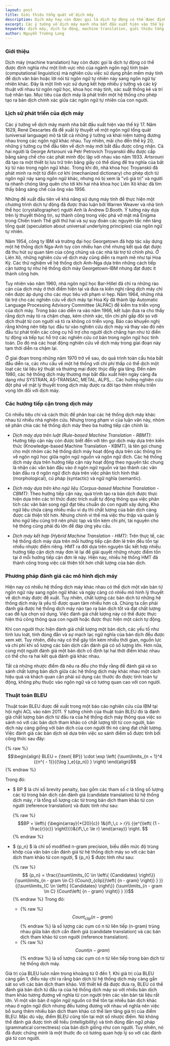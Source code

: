 ```yaml
---
layout: post
title: Giới thiệu tổng quát về dịch máy
description: Dịch máy hay còn được gọi là dịch tự động có thể được định nghĩa như một lĩnh vực nghiên cứu việc sử dụng phần mềm máy tính để dịch văn bản hoặc lời nói từ ngôn ngữ tự nhiên này sang ngôn ngữ tự nhiên khác.
excerpt: Các ý tưởng về dịch máy manh nha bắt đầu xuất hiện vào thế kỷ 17. Năm 1629, René Descartes đã đề xuất lý thuyết về một ngôn ngữ tổng quát (universal language) mô tả tất cả những ý tưởng và khái niệm tương đương nhau trong các ngôn ngữ khác nhau. Tuy nhiên, mãi cho đến thế kỷ 20, những ý tưởng cụ thể đầu tiên về dịch máy mới bắt đầu được công nhận.
keywords: dịch máy, dịch tự động, machine translation, giới thiệu tổng quát về dịch máy, xử lý ngôn ngữ tự nhiên, BLEU, lịch sử dịch máy
author: Nguyễn Trường Long
---
```


### Giới thiệu

Dịch máy (machine translation) hay còn được gọi là dịch tự động có thể được định nghĩa như một lĩnh vực nhỏ của ngành ngôn ngữ tính toán (computational linguistics) mà nghiên cứu việc sử dụng phần mềm máy tính để dịch văn bản hoặc lời nói từ ngôn ngữ tự nhiên này sang ngôn ngữ tự nhiên khác. Đây là một lĩnh vực sử dụng kết hợp nhiều ý tưởng và các kỹ thuật với nhau từ ngôn ngữ học, khoa học máy tính, xác suất thống kê và trí tuệ nhân tạo. Mục tiêu của dịch máy là phát triển một hệ thống cho phép tạo ra bản dịch chính xác giữa các ngôn ngữ tự nhiên của con người.

### Lịch sử phát triển của dịch máy

Các ý tưởng về dịch máy manh nha bắt đầu xuất hiện vào thế kỷ 17. Năm 1629, René Descartes đã đề xuất lý thuyết về một ngôn ngữ tổng quát (universal language) mô tả tất cả những ý tưởng và khái niệm tương đương nhau trong các ngôn ngữ khác nhau. Tuy nhiên, mãi cho đến thế kỷ 20, những ý tưởng cụ thể đầu tiên về dịch máy mới bắt đầu được công nhận. Cả hai người là George Artsrouni và Petr Petrovich Troyanskii đều được cấp bằng sáng chế cho các phát minh độc lập với nhau vào năm 1933. Artsrouni đã tạo ra một thiết bị lưu trữ trên băng giấy có thể dùng để tra nghĩa của bất kỳ từ nào trong ngôn ngữ khác. Trong khi đó, nhà khoa học Troyanskii đã phát minh ra một từ điển cơ khí (mechanized dictionary) cho phép dịch từ ngôn ngữ này sang ngôn ngữ khác, nhưng nó bị xem là "vô giá trị" và người ta nhanh chóng lãng quên cho tới khi hai nhà khoa học Liên Xô khác đã tìm thấy bằng sáng chế của ông vào 1956.

Những đề xuất đầu tiên về khả năng sử dụng máy tính để thực hiện một chương trình dịch tự động đã được thảo luận bởi Warren Weaver và nhà tinh thể học (crystallographer) người Anh là Andrew D.Booth. Ý tưởng này dựa trên lý thuyết thông tin, sự thành công trong việc phá vỡ mật mã Enigma trong Chiến tranh Thế giới thứ hai và sự suy đoán các nguyên tắc nền tảng tổng quát (speculation about universal underlying principles) của ngôn ngữ tự nhiên.

Năm 1954, công ty IBM và trường đại học Georgetown đã hợp tác xây dựng một hệ thống dịch Nga-Anh tuy còn nhiều hạn chế nhưng kết quả đạt được đã thu hút sự quan tâm của công chúng và các nhà tài trợ từ chính phủ. Ở Liên Xô, những nghiên cứu về dịch máy cũng diễn ra mạnh mẽ như tại Hoa Kỳ. Các thử nghiệm về hệ thống dịch Anh-Nga dựa trên những cách tiếp cận tương tự như hệ thống dịch máy Georgetown-IBM nhưng đạt được ít thành công hơn.

Tuy nhiên vào năm 1960, nhà ngôn ngữ học Bar-Hillel đã chỉ ra những rào cản của dịch máy ở thời điểm hiện tại và đưa ra kiến nghị rằng dịch máy chỉ nên được áp dụng cho các mục tiêu với phạm vi hẹp. Năm 1964, những nhà tài trợ cho các nghiên cứu về dịch máy tại Hoa Kỳ đã thành lập Automatic Language Processing Advisory Committee (ALPAC) để kiểm tra triển vọng của dịch máy. Trong báo cáo diễn ra vào năm 1966, kết luận đưa ra cho thấy rằng dịch máy tỏ ra chậm chạp, kém chính xác, tốn chi phí gấp đôi so với dịch thuật từ con người và tỏ ra không có triển vọng. Báo cáo khuyến nghị rằng không nên tiếp tục đầu tư vào nghiên cứu dịch máy và thay vào đó nên đầu tư phát triển các công cụ hỗ trợ cho người dịch chẳng hạn như từ điển tự động và tiếp tục hỗ trợ các nghiên cứu cơ bản trong ngôn ngữ học tính toán. Do đó mà các hoạt động nghiên cứu về dịch máy trong giai đoạn này tạm thời diễn ra chậm lại.

Ở giai đoạn trong những năm 1970 trở về sau, do quá trình toàn cầu hóa bắt đầu diễn ra, các nhu cầu về một hệ thống với chi phí thấp có thể dịch một loạt các tài liệu kỹ thuật và thương mại được thúc đẩy gia tăng. Đến năm 1980, các hệ thống dịch máy thương mại bắt đầu xuất hiện ngày càng đa dạng như SYSTRAN, AS-TRANSAC, METAL, ALPS,... Các hướng nghiên cứu đột phá về mặt lý thuyết trong dịch máy được ra đời tạo thêm nhiều triển vọng lớn đối với dịch máy.

### Các hướng tiếp cận trong dịch máy

Có nhiều tiêu chí và cách thức để phân loại các hệ thống dịch máy khác nhau từ nhiều nhà nghiên cứu. Nhưng trong phạm vi của luận văn này, nhóm sẽ phân chia các hệ thống dịch máy theo ba hướng tiếp cận chính là:

- *Dịch máy dựa trên luật (Rule-based Machine Translation - RBMT)*: Hướng tiếp cận này còn được biết đến với tên gọi dịch máy dựa trên kiến thức (Knowledge-based Machine Translation - KBMT), là tên gọi chung cho một nhóm các hệ thống dịch máy hoạt động dựa trên các thông tin về ngôn ngữ học giữa ngôn ngữ nguồn và ngôn ngữ đích. Các hệ thống dịch máy dựa trên hướng tiếp cận này hoạt động theo nguyên tắc chung là nhận các văn bản đầu vào ở ngôn ngữ nguồn và tạo thành các văn bản đầu ra ở ngôn ngữ đích dựa trên việc phân tích hình thái (morphological), cú pháp (syntactic) và ngữ nghĩa (semantic).
	
- *Dịch máy dựa trên kho ngữ liệu (Corpus-based Machine Translation - CBMT)*: Theo hướng tiếp cận này, quá trình tạo ra bản dịch được thực hiện dựa trên các tri thức được trích xuất tự động thông qua việc phân tích các văn bản song ngữ đạt tiêu chuẩn do con người xây dựng. Kho ngữ liệu chứa càng nhiều mẫu ví dụ thì chất lượng của bản dịch càng được cải thiện tốt hơn. Nhưng chính vì thế mà việc thu thập và quản lý kho ngữ liệu cũng trở nên phức tạp và tốn kém chi phí, tài nguyên cho hệ thống cũng phải đủ lớn để đáp ứng yêu cầu.
	
- *Dịch máy kết hợp (Hybrid Machine Translation - HMT)*: Trên thực tế, các hệ thống dịch máy dựa trên mỗi hướng tiếp cận đơn lẻ trên đều tồn tại nhiều nhược điểm riêng. HMT ra đời dựa trên nguyên tắc kết hợp nhiều hướng tiếp cận dịch máy đơn lẻ lại để giải quyết những nhược điểm tồn tại ở mỗi hướng tiếp cận đơn lẻ này. Hiện nay, nhiều hệ thống HMT đã thành công trong việc cải thiện tốt hơn chất lượng của bản dịch.

### Phương pháp đánh giá các mô hình dịch máy

Hiện nay có nhiều hệ thống dịch máy khác nhau có thể dịch một văn bản từ ngôn ngữ này sang ngôn ngữ khác và ngày càng có nhiều mô hình lý thuyết về dịch máy được đề xuất. Tuy nhiên, chất lượng các bản dịch từ những hệ thống dịch máy là yếu tố được quan tâm nhiều hơn cả. Chúng ta cần phải đánh giá được hệ thống dịch máy nào tạo ra bản dịch tốt và đạt chất lượng cao để lựa chọn sử dụng. Việc đánh giá chất lượng này có thể được thực hiện thủ công thông qua con người hoặc được thực hiện một cách tự động.

Khi con người thực hiện đánh giá chất lượng một bản dịch, các yếu tố như tính lưu loát, tính đúng đắn và sự mạch lạc ngữ nghĩa của bản dịch đều được xem xét. Tuy nhiên, điều này có thể gây tốn kém nhiều thời gian, nguồn lực và chi phí khi số lượng các bản dịch cần đánh giá có số lượng lớn. Hơn nữa, cùng một người đánh giá một bản dịch cố định tại hai thời điểm khác nhau có thể cho ra hai kết quả đánh giá khác nhau. 

Tất cả những nhược điểm đã nêu ra đều cho thấy rằng để đánh giá và so sánh chất lượng bản dịch giữa các hệ thống dịch máy khác nhau một cách hiệu quả và khách quan cần phải sử dụng các thước đo được tính toán tự động, không phụ thuộc vào ngôn ngữ và có tương quan cao với con người.

### Thuật toán BLEU

Thuật toán BLEU được đề xuất trong một báo cáo nghiên cứu của IBM tại hội nghị ACL vào năm 2011. Ý tưởng chính của thuật toán BLEU đó là đánh giá chất lượng bản dịch từ đầu ra của hệ thống dịch máy thông qua việc so sánh nó với các bản dịch tham khảo có chất lượng tốt từ con người, bản dịch này càng giống với bản dịch của con người thì nó càng đạt chất lượng. Việc đánh giá các bản dịch sẽ dựa trên việc so sánh điểm số được tính bởi công thức sau đây:

{% raw %}
$$\begin{align}
BLEU = {\text{ BP}} \cdot \exp \left( {\sum\limits_{n = 1}^4 {{n^{ - 1}}{{\log }_e}{p_n}} } \right)
\end{align}$$
{% endraw %}

Trong đó:

- $ BP $ là chỉ số brevity penalty, bao gồm các tham số $c$ là tổng số lượng các từ trong bản dịch cần đánh giá (candidate translation) từ hệ thống dịch máy, $r$ là tổng số lượng các từ trong bản dịch tham khảo từ con người (reference translation) và được tính như sau:
	
  {% raw %}
  $$BP = \left\{ {\begin{array}{*{20}{c}}
      1&{if\,\,c > r}\\
      {{e^{\left( {1 - \frac{r}{c}} \right)}}}&{if\,\,c \le r}
      \end{array}} \right. $$
  {% endraw %}
- $ {p_n} $ là chỉ số modified n-gram precision, biểu diễn mức độ trùng khớp của văn bản cần đánh giá từ hệ thống dịch máy so với các bản dịch tham khảo từ con người, $ {p_n} $ được tính như sau:
	
  {% raw %}$$
  {p_n} = \frac{{\sum\limits_{C \in \left\{ {Candidates} \right\}} {\sum\limits_{n - gram \in C} {Coun{t_{clip}}\left( {n - gram} \right)} } }}{{\sum\limits_{C \in \left\{ {Candidates} \right\}} {\sum\limits_{n - gram \in C} {Count\left( {n - gram} \right)} } }}$$
  {% endraw %}
  Trong đó:
	- {% raw %}$$ {Coun{t_{clip}}\left( {n - gram} \right)} $${% endraw %} là số lượng các cụm có $n$ từ liên tiếp (n-gram) trùng nhau giữa bản dịch cần đánh giá (candidate translation) và các bản dịch tham khảo từ con người (reference translation).
	- {% raw %}$$ {Count\left( {n - gram} \right)} $${% endraw %} là số lượng các cụm có $n$ từ liên tiếp trong bản dịch từ hệ thống dịch máy.

Giá trị của BLEU luôn nằm trong khoảng từ $0$ đến $1$. Khi giá trị của BLEU càng gần $1$, điều này chỉ ra rằng bản dịch từ hệ thống dịch máy càng gần sát so với các bản dịch tham khảo. Với thiết kế đã được đưa ra, BLEU có thể đánh giá bản dịch từ đầu ra của hệ thống dịch máy so với nhiều bản dịch tham khảo tương đương về nghĩa từ con người trên các văn bản tài liệu rất lớn. Vì một văn bản ở ngôn ngữ nguồn có thể tồn tại nhiều bản dịch khác nhau ở ngôn ngữ đích nhưng đều tương đương với nhau về nghĩa nên việc bổ sung thêm nhiều bản dịch tham khảo có thể làm tăng giá trị của điểm BLEU. Mặc dù vậy, điểm BLEU cũng tồn tại một số nhược điểm. Nó không thể đánh giá được tính dễ hiểu (intelligibility) và tính đúng đắn ngữ pháp (grammatical correctness) của bản dịch giống như con người. Tuy nhiên, nó đã được chứng minh là một thước đo có tương quan hợp lý so với các đánh giá từ con người.
